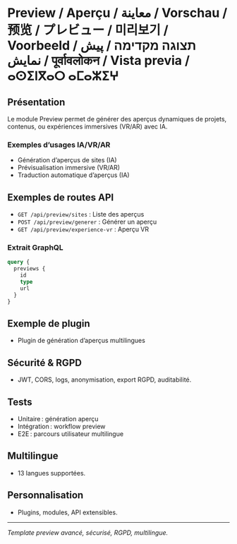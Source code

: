 # Preview / Aperçu / معاينة / Vorschau / 预览 / プレビュー / 미리보기 / Voorbeeld / תצוגה מקדימה / پیش نمایش / पूर्वावलोकन / Vista previa / ⴰⵙⵉⵏⴳⴰⵔ ⴰⵎⴰⵣⵉⵖ

## Présentation
Le module Preview permet de générer des aperçus dynamiques de projets, contenus, ou expériences immersives (VR/AR) avec IA.

### Exemples d’usages IA/VR/AR
- Génération d’aperçus de sites (IA)
- Prévisualisation immersive (VR/AR)
- Traduction automatique d’aperçus (IA)

## Exemples de routes API
- `GET /api/preview/sites` : Liste des aperçus
- `POST /api/preview/generer` : Générer un aperçu
- `GET /api/preview/experience-vr` : Aperçu VR

### Extrait GraphQL
```graphql
query {
  previews {
    id
    type
    url
  }
}
```

## Exemple de plugin
- Plugin de génération d’aperçus multilingues

## Sécurité & RGPD
- JWT, CORS, logs, anonymisation, export RGPD, auditabilité.

## Tests
- Unitaire : génération aperçu
- Intégration : workflow preview
- E2E : parcours utilisateur multilingue

## Multilingue
- 13 langues supportées.

## Personnalisation
- Plugins, modules, API extensibles.

---
*Template preview avancé, sécurisé, RGPD, multilingue.*
